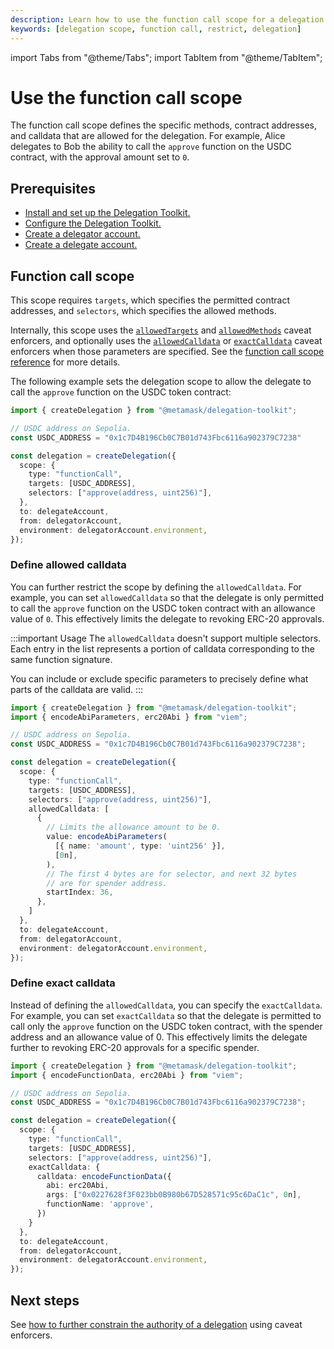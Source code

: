 ```yaml
---
description: Learn how to use the function call scope for a delegation.
keywords: [delegation scope, function call, restrict, delegation]
---
```


import Tabs from "@theme/Tabs"; 
import TabItem from "@theme/TabItem";

# Use the function call scope
 
The function call scope defines the specific methods, contract addresses, and calldata that are allowed for the delegation.
For example, Alice delegates to Bob the ability to call the `approve` function on the USDC contract, with the approval amount set to `0`.

## Prerequisites

- [Install and set up the Delegation Toolkit.](../../../get-started/install.md)
- [Configure the Delegation Toolkit.](../../configure-toolkit.md)
- [Create a delegator account.](../execute-on-smart-accounts-behalf.md#3-create-a-delegator-account)
- [Create a delegate account.](../execute-on-smart-accounts-behalf.md#4-create-a-delegate-account)

## Function call scope

This scope requires `targets`, which specifies the permitted contract addresses, and `selectors`, which specifies the allowed methods.

Internally, this scope uses the [`allowedTargets`](../../../reference/delegation/caveats.md#allowedtargets) and [`allowedMethods`](../../../reference/delegation/caveats.md#allowedmethods) caveat enforcers, and 
optionally uses the [`allowedCalldata`](../../../reference/delegation/caveats.md#allowedcalldata) or [`exactCalldata`](../../../reference/delegation/caveats.md#exactcalldata) caveat enforcers when those parameters are specified.
See the [function call scope reference](../../../reference/delegation/delegation-scopes.md#function-call-scope) for more details.

The following example sets the delegation scope to allow the delegate to call the `approve` function on the USDC token contract:

```typescript
import { createDelegation } from "@metamask/delegation-toolkit";

// USDC address on Sepolia.
const USDC_ADDRESS = "0x1c7D4B196Cb0C7B01d743Fbc6116a902379C7238"

const delegation = createDelegation({
  scope: {
    type: "functionCall",
    targets: [USDC_ADDRESS],
    selectors: ["approve(address, uint256)"],
  },
  to: delegateAccount,
  from: delegatorAccount,
  environment: delegatorAccount.environment,
});
```

### Define allowed calldata

You can further restrict the scope by defining the `allowedCalldata`. For example, you can set 
`allowedCalldata` so that the delegate is only permitted to call the `approve` function on the
USDC token contract with an allowance value of `0`. This effectively limits the delegate to 
revoking ERC-20 approvals.

:::important Usage
The `allowedCalldata` doesn't support multiple selectors. Each entry in the
list represents a portion of calldata corresponding to the same function signature.

You can include or exclude specific parameters to precisely define what parts of the calldata are valid.
:::

```typescript
import { createDelegation } from "@metamask/delegation-toolkit";
import { encodeAbiParameters, erc20Abi } from "viem";

// USDC address on Sepolia.
const USDC_ADDRESS = "0x1c7D4B196Cb0C7B01d743Fbc6116a902379C7238";

const delegation = createDelegation({
  scope: {
    type: "functionCall",
    targets: [USDC_ADDRESS],
    selectors: ["approve(address, uint256)"],
    allowedCalldata: [
      {
        // Limits the allowance amount to be 0.
        value: encodeAbiParameters(
          [{ name: 'amount', type: 'uint256' }],
          [0n],
        ),
        // The first 4 bytes are for selector, and next 32 bytes 
        // are for spender address.
        startIndex: 36,
      },
    ]
  },
  to: delegateAccount,
  from: delegatorAccount,
  environment: delegatorAccount.environment,
});
```

### Define exact calldata

Instead of defining the `allowedCalldata`, you can specify the `exactCalldata`. For example, you can
set `exactCalldata` so that the delegate is permitted to call only the `approve` function on the USDC token
contract, with the spender address and an allowance value of 0. This effectively limits the delegate further to
revoking ERC-20 approvals for a specific spender.

```typescript
import { createDelegation } from "@metamask/delegation-toolkit";
import { encodeFunctionData, erc20Abi } from "viem";

// USDC address on Sepolia.
const USDC_ADDRESS = "0x1c7D4B196Cb0C7B01d743Fbc6116a902379C7238";

const delegation = createDelegation({
  scope: {
    type: "functionCall",
    targets: [USDC_ADDRESS],
    selectors: ["approve(address, uint256)"],
    exactCalldata: {
      calldata: encodeFunctionData({
        abi: erc20Abi,
        args: ["0x0227628f3F023bb0B980b67D528571c95c6DaC1c", 0n],
        functionName: 'approve',
      })
    }
  },
  to: delegateAccount,
  from: delegatorAccount,
  environment: delegatorAccount.environment,
});
```

## Next steps

See [how to further constrain the authority of a delegation](constrain-scope.md) using caveat enforcers.

